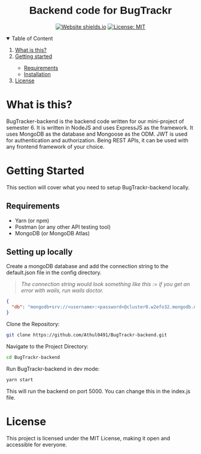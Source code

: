 <div align="center">
    <h1 style="font-family: Arial;">
        Backend code for BugTrackr
    </h1>

[![Website shields.io](https://img.shields.io/badge/version-v1-blue?style=for-the-badge)]()
[![License: MIT](https://img.shields.io/badge/LICENSE-MIT-blue?style=for-the-badge&color=orange)]()

</div>

<details open="open">
    <summary>Table of Content</summary>
    <ol>
        <li>
            <a href="#about">What is this?</a>
        </li>
        <li><a href="#getting-started">Getting started</a></li>
            <ul>
                <li><a href="#requirements">Requirements</a></li>
                <li><a href="#install">Installation</a></li>
            </ul>
        <li><a href="#license">License</a></li>
    </ol>
</details>
<h1 id="about">What is this?</h1>

BugTracker-backend is the backend code written for our mini-project of semester 6. It is written in NodeJS and uses ExpressJS as the framework. It uses MongoDB as the database and Mongoose as the ODM. JWT is used for authentication and authorization. Being REST APIs, it can be used with any frontend framework of your choice.

<h1 id="getting-started">Getting Started</h1>

This section will cover what you need to setup BugTrackr-backend locally.

<h2 id="requirements">Requirements</h2>

- Yarn (or npm)
- Postman (or any other API testing tool)
- MongoDB (or MongoDB Atlas)

<h2 id="install">Setting up locally</h2>

Create a mongoDB database and add the connection string to the default.json file in the config directory.

> _The connection string would look something like this := if you get an error with wails, run wails doctor._

```json
{
  "db": "mongodb+srv://<username>:<password>@cluster0.w2efo32.mongodb.net/?retryWrites=true&w=majority"
}
```

Clone the Repository:

```bash
git clone https://github.com/Athul0491/BugTrackr-backend.git
```

Navigate to the Project Directory:

```bash
cd BugTrackr-backend
```

Run BugTrackr-backend in dev mode:

```bash
yarn start
```

This will run the backend on port 5000. You can change this in the index.js file.

<h1 id="license">License</h1>

This project is licensed under the MIT License, making it open and accessible for everyone.
